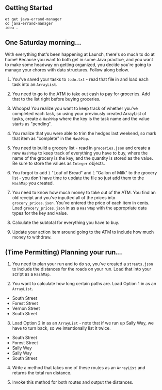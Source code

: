 ## Getting Started

```no-highlight
et get java-errand-manager
cd java-errand-manager
idea .
```

## One Saturday morning...

With everything that's been happening at Launch, there's so much to do at home! Because you want to both get in some Java practice, and you want to make some headway on getting organized, you decide you're going to manage your chores with data structures. Follow along below.

1. You've saved your tasks to `todo.txt` - read that file in and load each task into an `ArrayList`.

2. You need to go to the ATM to take out cash to pay for groceries. Add that to the list right before buying groceries.

3. Whoops! You realize you want to keep track of whether you've completed each task, so using your previously created ArrayList of tasks, create a `HashMap` where the key is the task name and the value starts as "pending".

4. You realize that you were able to trim the hedges last weekend, so mark that item as "complete" in the `HashMap`.

5. You need to build a grocery list - read in `groceries.json` and create a new `HashMap` to keep track of everything you have to buy, where the name of the grocery is the key, and the quantity is stored as the value. Be sure to store the values as `Integer` objects.

6. You forgot to add `1` "Loaf of Bread" and `1` "Gallon of Milk" to the grocery list - you don't have time to update the file so just add them to the `HashMap` you created.

7. You need to know how much money to take out of the ATM. You find an old receipt and you've inputted all of the prices into `grocery_prices.json`. You've entered the price of each item in cents. Load `grocery_prices.json` in as a `HashMap` with the appropriate data types for the key and value.

8. Calculate the subtotal for everything you have to buy.

9. Update your action item around going to the ATM to include how much money to withdraw.

## (Time Permitting) Planning your run...

1. You need to plan your run and to do so, you've created a `streets.json` to include the distances for the roads on your run. Load that into your script as a `HashMap`.

2. You want to calculate how long certain paths are. Load Option 1 in as an `ArrayList`.

- South Street
- Forest Street
- Vernon Street
- South Street

3. Load Option 2 in as an `ArrayList` - note that if we run up Sally Way, we have to turn back, so we intentionally list it twice.

- South Street
- Forest Street
- Sally Way
- Sally Way
- South Street

4. Write a method that takes one of these routes as an `ArrayList` and returns the total run distance.

5. Invoke this method for both routes and output the distances.
